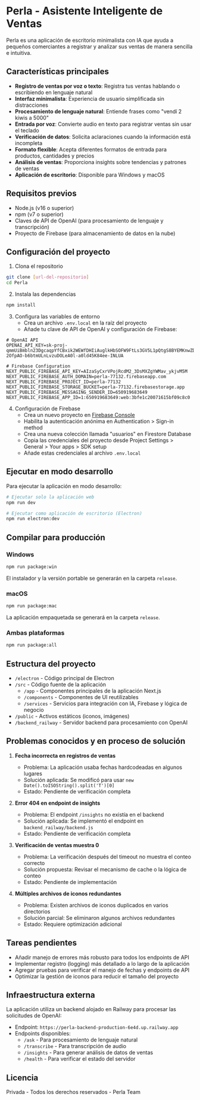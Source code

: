 # Perla - Asistente Inteligente de Ventas

Perla es una aplicación de escritorio minimalista con IA que ayuda a pequeños comerciantes a registrar y analizar sus ventas de manera sencilla e intuitiva.

## Características principales

- **Registro de ventas por voz o texto**: Registra tus ventas hablando o escribiendo en lenguaje natural
- **Interfaz minimalista**: Experiencia de usuario simplificada sin distracciones
- **Procesamiento de lenguaje natural**: Entiende frases como "vendí 2 kiwis a 5000"
- **Entrada por voz**: Convierte audio en texto para registrar ventas sin usar el teclado
- **Verificación de datos**: Solicita aclaraciones cuando la información está incompleta
- **Formato flexible**: Acepta diferentes formatos de entrada para productos, cantidades y precios
- **Análisis de ventas**: Proporciona insights sobre tendencias y patrones de ventas
- **Aplicación de escritorio**: Disponible para Windows y macOS

## Requisitos previos

- Node.js (v16 o superior)
- npm (v7 o superior)
- Claves de API de OpenAI (para procesamiento de lenguaje y transcripción)
- Proyecto de Firebase (para almacenamiento de datos en la nube)

## Configuración del proyecto

1. Clona el repositorio
```bash
git clone [url-del-repositorio]
cd Perla
```

2. Instala las dependencias
```bash
npm install
```

3. Configura las variables de entorno
   - Crea un archivo `.env.local` en la raíz del proyecto
   - Añade tu clave de API de OpenAI y configuración de Firebase:
```
# OpenAI API
OPENAI_API_KEY=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

# Firebase Configuration
NEXT_PUBLIC_FIREBASE_API_KEY=AIzaSyCxrVPojRcdM2_3DsMXZgYWMav_ykjvM5M
NEXT_PUBLIC_FIREBASE_AUTH_DOMAIN=perla-77132.firebaseapp.com
NEXT_PUBLIC_FIREBASE_PROJECT_ID=perla-77132
NEXT_PUBLIC_FIREBASE_STORAGE_BUCKET=perla-77132.firebasestorage.app
NEXT_PUBLIC_FIREBASE_MESSAGING_SENDER_ID=650919683649
NEXT_PUBLIC_FIREBASE_APP_ID=1:650919683649:web:3bfe1c20071615bf09c8c0
```

4. Configuración de Firebase
   - Crea un nuevo proyecto en [Firebase Console](https://console.firebase.google.com/)
   - Habilita la autenticación anónima en Authentication > Sign-in method
   - Crea una nueva colección llamada "usuarios" en Firestore Database
   - Copia las credenciales del proyecto desde Project Settings > General > Your apps > SDK setup
   - Añade estas credenciales al archivo `.env.local`

## Ejecutar en modo desarrollo

Para ejecutar la aplicación en modo desarrollo:

```bash
# Ejecutar solo la aplicación web
npm run dev

# Ejecutar como aplicación de escritorio (Electron)
npm run electron:dev
```

## Compilar para producción

### Windows
```bash
npm run package:win
```
El instalador y la versión portable se generarán en la carpeta `release`.

### macOS
```bash
npm run package:mac
```
La aplicación empaquetada se generará en la carpeta `release`.

### Ambas plataformas
```bash
npm run package:all
```

## Estructura del proyecto

- `/electron` - Código principal de Electron
- `/src` - Código fuente de la aplicación
  - `/app` - Componentes principales de la aplicación Next.js
  - `/components` - Componentes de UI reutilizables
  - `/services` - Servicios para integración con IA, Firebase y lógica de negocio
- `/public` - Activos estáticos (iconos, imágenes)
- `/backend_railway` - Servidor backend para procesamiento con OpenAI

## Problemas conocidos y en proceso de solución

1. **Fecha incorrecta en registros de ventas**
   - Problema: La aplicación usaba fechas hardcodeadas en algunos lugares
   - Solución aplicada: Se modificó para usar `new Date().toISOString().split('T')[0]`
   - Estado: Pendiente de verificación completa

2. **Error 404 en endpoint de insights**
   - Problema: El endpoint `/insights` no existía en el backend
   - Solución aplicada: Se implementó el endpoint en `backend_railway/backend.js`
   - Estado: Pendiente de verificación completa

3. **Verificación de ventas muestra 0**
   - Problema: La verificación después del timeout no muestra el conteo correcto
   - Solución propuesta: Revisar el mecanismo de cache o la lógica de conteo
   - Estado: Pendiente de implementación

4. **Múltiples archivos de iconos redundantes**
   - Problema: Existen archivos de iconos duplicados en varios directorios
   - Solución parcial: Se eliminaron algunos archivos redundantes
   - Estado: Requiere optimización adicional

## Tareas pendientes

- Añadir manejo de errores más robusto para todos los endpoints de API
- Implementar registro (logging) más detallado a lo largo de la aplicación
- Agregar pruebas para verificar el manejo de fechas y endpoints de API
- Optimizar la gestión de iconos para reducir el tamaño del proyecto

## Infraestructura externa

La aplicación utiliza un backend alojado en Railway para procesar las solicitudes de OpenAI:
- Endpoint: `https://perla-backend-production-6e4d.up.railway.app`
- Endpoints disponibles:
  - `/ask` - Para procesamiento de lenguaje natural
  - `/transcribe` - Para transcripción de audio
  - `/insights` - Para generar análisis de datos de ventas
  - `/health` - Para verificar el estado del servidor

## Licencia

Privada - Todos los derechos reservados - Perla Team 